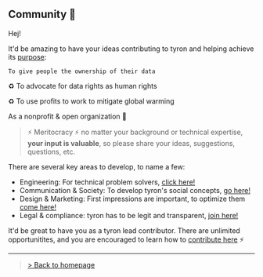 ## Community :high_brightness:
Hej!

It'd be amazing to have your ideas contributing to tyron and helping achieve its [purpose](https://www.tyron.network/#the-purpose-of-tyron): 

```To give people the ownership of their data```

:recycle: To advocate for data rights as human rights

:recycle: To use profits to work to mitigate global warming

As a nonprofit & open organization :high_brightness:

> :zap: Meritocracy :zap: no matter your background or technical expertise, **your input is valuable**, so please share your ideas, suggestions, questions, etc. 

There are several key areas to develop, to name a few: 
- Engineering: For technical problem solvers, [click here!](./contributors/engineering.md)
- Communication & Society: To develop tyron's social concepts, [go here!](./contributors/communication&society.md)
- Design & Marketing: First impressions are important, to optimize them [come here!](./contributors/design&marketing.md)
- Legal & compliance: tyron has to be legit and transparent, [join here!](./contributors/legal&compliance.md)

It'd be great to have you as a tyron lead contributor. There are unlimited opportunitites, and you are encouraged to learn how to [contribute here](./howToContribute.md) :zap:

---

> <a href="/"> > Back to homepage </a>
